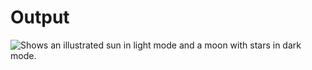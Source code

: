 # Output
<picture>
  <source media="(prefers-color-scheme: dark)" srcset="https://user-images.githubusercontent.com/25423296/163456776-7f95b81a-f1ed-45f7-b7ab-8fa810d529fa.png">
  <source media="(prefers-color-scheme: light)" srcset="https://user-images.githubusercontent.com/25423296/163456779-a8556205-d0a5-45e2-ac17-42d089e3c3f8.png">
  <img alt="Shows an illustrated sun in light mode and a moon with stars in dark mode." src="[https://user-images.githubusercontent.com/25423296/163456779-a8556205-d0a5-45e2-ac17-42d089e3c3f8.png](https://github.com/a-7db/prayer-timings-api/assets/121258636/05ca9330-48ec-4b78-b168-19eaa8aadfae](https://github.com/a-7db/prayer-timings-api/issues/1#issue-1915980260)https://github.com/a-7db/prayer-timings-api/issues/1#issue-1915980260)">
</picture>
<!-- ![output of this project.]([https://github.com/a-7db/prayer-timings-api/assets/121258636/05ca9330-48ec-4b78-b168-19eaa8aadfae](https://github.com/a-7db/prayer-timings-api/issues/1#issue-1915980260)https://github.com/a-7db/prayer-timings-api/issues/1#issue-1915980260) -->

